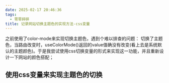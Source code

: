 ```yaml
---
date: 2025-02-17 20:46:36
tags:
  - 零零碎碎
title: 记录网站切换主题色的实现方法-css变量
---
```


之前使用了color-mode来实现切换主题色，遇到个难以排查的问题： 切换了主题色，当路由改变时，useColorMode()返回的value值确没有改变(看上去是系统默认的主题颜色)。于是我尝试使用css切换变量的形式来实现这一功能，并且重新设计一下网站的颜色搭配；

## 使用css变量来实现主题色的切换
